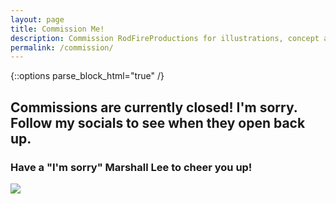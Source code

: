 ```yaml
---
layout: page
title: Commission Me!
description: Commission RodFireProductions for illustrations, concept art, Ren'Py coding, and sprite art.
permalink: /commission/
---
```


{::options parse_block_html="true" /}
<div class="content_cir center_txt">

## Commissions are currently closed! I'm sorry. Follow my socials to see when they open back up.

### Have a "I'm sorry" Marshall Lee to cheer you up!

<img class="marshall" src="{{ site.marshalllee2 }}">

</div>
